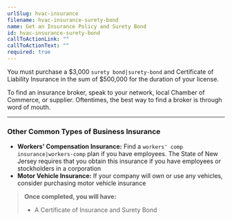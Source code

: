 ```yaml
---
urlSlug: hvac-insurance
filename: hvac-insurance-surety-bond
name: Get an Insurance Policy and Surety Bond
id: hvac-insurance-surety-bond
callToActionLink: ""
callToActionText: ""
required: true
---
```

You must purchase a $3,000 `surety bond|surety-bond` and Certificate of Liability Insurance in the sum of $500,000 for the duration of your license.

To find an insurance broker, speak to your network, local Chamber of Commerce, or supplier. Oftentimes, the best way to find a broker is through word of mouth.

- - -

### Other Common Types of Business Insurance

* **Workers' Compensation Insurance:** Find a `workers' comp insurance|workers-comp` plan if you have employees. The State of New Jersey requires that you obtain this insurance if you have employees or stockholders in a corporation
* **Motor Vehicle Insurance:** If your company will own or use any vehicles, consider purchasing motor vehicle insurance

> **Once completed, you will have:**
>
> * A Certificate of Insurance and Surety Bond